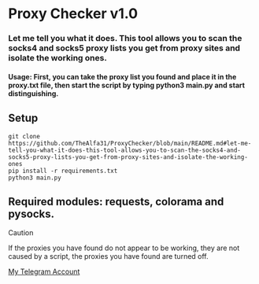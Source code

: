 # Proxy Checker v1.0
### Let me tell you what it does. This tool allows you to scan the socks4 and socks5 proxy lists you get from proxy sites and isolate the working ones. 


#### Usage: First, you can take the proxy list you found and place it in the proxy.txt file, then start the script by typing python3 main.py and start distinguishing.


## Setup
```
git clone https://github.com/TheAlfa31/ProxyChecker/blob/main/README.md#let-me-tell-you-what-it-does-this-tool-allows-you-to-scan-the-socks4-and-socks5-proxy-lists-you-get-from-proxy-sites-and-isolate-the-working-ones
pip install -r requirements.txt
python3 main.py
```

## Required modules: requests, colorama and pysocks.


> [!CAUTION]
> If the proxies you have found do not appear to be working, they are not caused by a script, the proxies you have found are turned off.

[My Telegram Account](https://t.me/officialalfa)
